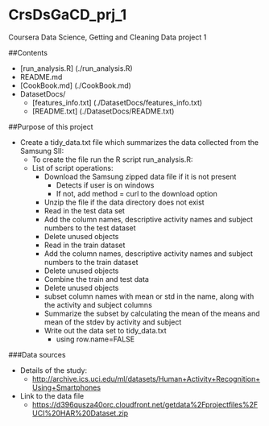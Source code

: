 # CrsDsGaCD_prj_1
Coursera Data Science, Getting and Cleaning Data project 1

##Contents
* [run_analysis.R] (./run_analysis.R) 
* README.md
* [CookBook.md] (./CookBook.md) 
* DatasetDocs/
    * [features_info.txt] (./DatasetDocs/features_info.txt) 
    * [README.txt] (./DatasetDocs/README.txt) 

##Purpose of this project
* Create a tidy_data.txt file which summarizes the data collected from the Samsung SII:
    * To create the file run the R script run_analysis.R:
    * List of script operations:
        * Download the Samsung zipped data file if it is not present
            * Detects if user is on windows
            * If not, add method = curl to the download option
        * Unzip the file if the data directory does not exist
        * Read in the test data set
        * Add the column names, descriptive activity names and subject numbers to the test dataset
        * Delete unused objects
        * Read in the train dataset
        * Add the column names, descriptive activity names and subject numbers to the train dataset
        * Delete unused objects
        * Combine the train and test data
        * Delete unused objects
        * subset column names with mean or std in the name, along with the activity and subject columns
        * Summarize the subset by calculating the mean of the means and mean of the stdev by activity and subject
        * Write out the data set to tidy_data.txt
            * using row.name=FALSE

###Data sources
* Details of the study:
    * http://archive.ics.uci.edu/ml/datasets/Human+Activity+Recognition+Using+Smartphones
* Link to the data file
    * https://d396qusza40orc.cloudfront.net/getdata%2Fprojectfiles%2FUCI%20HAR%20Dataset.zip
